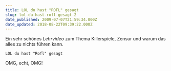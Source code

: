 ```yaml
---
title: LOL du hast "ROFL" gesagt
slug: lol-du-hast-rofl-gesagt-2
date_published: 2009-07-07T21:59:34.000Z
date_updated: 2018-08-22T09:39:22.000Z
---
```


Ein sehr schönes *Lehrvideo* zum Thema Killerspiele, Zensur und warum das alles zu nichts führen kann.

`LOL du hast "Rofl" gesagt`

OMG, echt, OMG!
